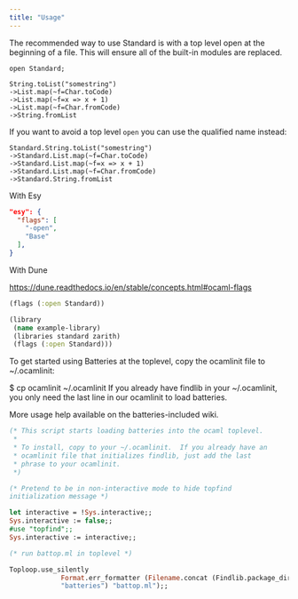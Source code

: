 ```yaml
---
title: "Usage"
---
```



The recommended way to use Standard is with a top level open at the beginning of a file. This will ensure all of the built-in modules are replaced.

```reason
open Standard;

String.toList("somestring")
->List.map(~f=Char.toCode)
->List.map(~f=x => x + 1)
->List.map(~f=Char.fromCode)
->String.fromList
```

If you want to avoid a top level `open` you can use the qualified name instead:

```reason
Standard.String.toList("somestring")
->Standard.List.map(~f=Char.toCode)
->Standard.List.map(~f=x => x + 1)
->Standard.List.map(~f=Char.fromCode)
->Standard.String.fromList
```



With Esy

```json
"esy": {
  "flags": [
    "-open",
    "Base"
  ],
}
```

With Dune


https://dune.readthedocs.io/en/stable/concepts.html#ocaml-flags

```clojure
(flags (:open Standard))
```

```clojure
(library
 (name example-library) 
 (libraries standard zarith)
 (flags (:open Standard)))
 ```

To get started using Batteries at the toplevel, copy the ocamlinit file to ~/.ocamlinit:

\$ cp ocamlinit ~/.ocamlinit
If you already have findlib in your ~/.ocamlinit, you only need the last line in our ocamlinit to load batteries.

More usage help available on the batteries-included wiki.

```ocaml
(* This script starts loading batteries into the ocaml toplevel.
 *
 * To install, copy to your ~/.ocamlinit.  If you already have an
 * ocamlinit file that initializes findlib, just add the last
 * phrase to your ocamlinit.
 *)

(* Pretend to be in non-interactive mode to hide topfind
initialization message *)

let interactive = !Sys.interactive;;
Sys.interactive := false;;
#use "topfind";;
Sys.interactive := interactive;;

(* run battop.ml in toplevel *)

Toploop.use_silently
             Format.err_formatter (Filename.concat (Findlib.package_directory
             "batteries") "battop.ml");;
```
